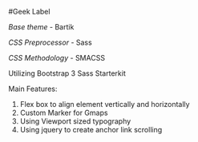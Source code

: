 #Geek Label

*Base theme* - Bartik

*CSS Preprocessor* - Sass

*CSS Methodology* - SMACSS

Utilizing Bootstrap 3 Sass Starterkit

Main Features: 
1. Flex box to align element vertically and horizontally
2. Custom Marker for Gmaps
3. Using Viewport sized typography 
4. Using jquery to create anchor link scrolling
